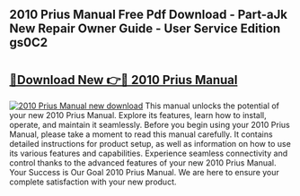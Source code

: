 ## 2010 Prius Manual Free Pdf Download - Part-aJk New Repair Owner Guide - User Service Edition gs0C2

# <h2><a href="http://bc219.oget.top/?id=2010+Prius+Manual">🔗Download New 👉🔴 2010 Prius Manual</a></h2>

[![2010 Prius Manual new download](https://i.imgur.com/5g1atiW.png)](http://bc219.oget.top/?id=2010+Prius+Manual)
This manual unlocks the potential of your new 2010 Prius Manual. Explore its features, learn how to install, operate, and maintain it seamlessly. Before you begin using your 2010 Prius Manual, please take a moment to read this manual carefully. It contains detailed instructions for product setup, as well as information on how to use its various features and capabilities. Experience seamless connectivity and control thanks to the advanced features of your new 2010 Prius Manual. Your Success is Our Goal 2010 Prius Manual. We are here to ensure your complete satisfaction with your new product.
